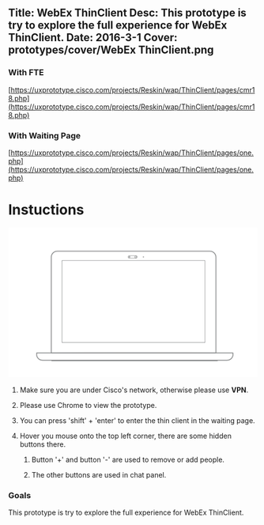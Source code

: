 Title: WebEx ThinClient
Desc: This prototype is try to explore the full experience for WebEx ThinClient.
Date: 2016-3-1
Cover: prototypes/cover/WebEx ThinClient.png
---

### With FTE

[https://uxprototype.cisco.com/projects/Reskin/wap/ThinClient/pages/cmr18.php](https://uxprototype.cisco.com/projects/Reskin/wap/ThinClient/pages/cmr18.php)

### With Waiting Page

[https://uxprototype.cisco.com/projects/Reskin/wap/ThinClient/pages/one.php](https://uxprototype.cisco.com/projects/Reskin/wap/ThinClient/pages/one.php)

# Instuctions 
![Desktop](../../../img_data/prototypes/Desktop-2x.png)

1) Make sure you are under Cisco's network, otherwise please use **VPN**.

2) Please use Chrome to view the prototype.

3) You can press 'shift' + 'enter' to enter the thin client in the waiting page.

4) Hover you mouse onto the top left corner, there are some hidden buttons there.

	1. Button '+' and button '-' are used to remove or add people.

	2. The other buttons are used in chat panel.

### Goals	
This prototype is try to explore the full experience for WebEx ThinClient.

